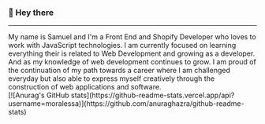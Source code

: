 ### 👋 Hey there
<hr>
My name is Samuel and I'm a Front End and Shopify Developer who loves to work with JavaScript technologies. I am currently focused on 
learning everything their is related to Web Development and growing as a developer. And as my knowledge of web development continues to grow. I am proud of the continuation of my path towards a career where I am challenged everyday but also able to express myself creatively through the construction of web applications and software.
<br>
[![Anurag's GitHub stats](https://github-readme-stats.vercel.app/api?username=moralessa)](https://github.com/anuraghazra/github-readme-stats)
